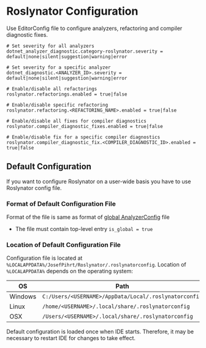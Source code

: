 ﻿# Roslynator Configuration

Use EditorConfig file to configure analyzers, refactoring and compiler diagnostic fixes.

```editorconfig
# Set severity for all analyzers
dotnet_analyzer_diagnostic.category-roslynator.severity = default|none|silent|suggestion|warning|error

# Set severity for a specific analyzer
dotnet_diagnostic.<ANALYZER_ID>.severity = default|none|silent|suggestion|warning|error

# Enable/disable all refactorings
roslynator.refactorings.enabled = true|false

# Enable/disable specific refactoring
roslynator.refactoring.<REFACTORING_NAME>.enabled = true|false

# Enable/disable all fixes for compiler diagnostics
roslynator.compiler_diagnostic_fixes.enabled = true|false

# Enable/disable fix for a specific compiler diagnostics
roslynator.compiler_diagnostic_fix.<COMPILER_DIAGNOSTIC_ID>.enabled = true|false
```

## Default Configuration

If you want to configure Roslynator on a user-wide basis you have to use Roslynator config file.

### Format of Default Configuration File

Format of the file is same as format of [global AnalyzerConfig](https://docs.microsoft.com/en-us/dotnet/fundamentals/code-analysis/configuration-files#global-analyzerconfig) file
  * The file must contain top-level entry `is_global = true`

### Location of Default Configuration File

Configuration file is located at `%LOCALAPPDATA%/JosefPihrt/Roslynator/.roslynatorconfig`.
Location of `%LOCALAPPDATA%` depends on the operating system:

| OS | Path |
| -------- | ------- |
| Windows | `C:/Users/<USERNAME>/AppData/Local/.roslynatorconfig` |
| Linux | `/home/<USERNAME>/.local/share/.roslynatorconfig` |
| OSX | `/Users/<USERNAME>/.local/share/.roslynatorconfig` |

Default configuration is loaded once when IDE starts. Therefore, it may be necessary to restart IDE for changes to take effect.

